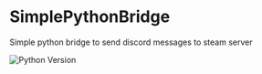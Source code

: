 # SimplePythonBridge
Simple python bridge to send discord messages to steam server

![Python Version](https://img.shields.io/badge/python-3.11-blue.svg)

